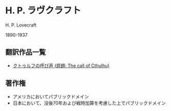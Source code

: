 # H. P. ラヴクラフト

H. P. Lovecraft

1890-1937

## 翻訳作品一覧

- [クトゥルフの呼び声 (原題: The call of Cthulhu)](./The_call_of_Cthulhu/index.html)

## 著作権

- アメリカにおいてパブリックドメイン
- 日本において、没後70年および戦時加算を考慮した上でパブリックドメイン
